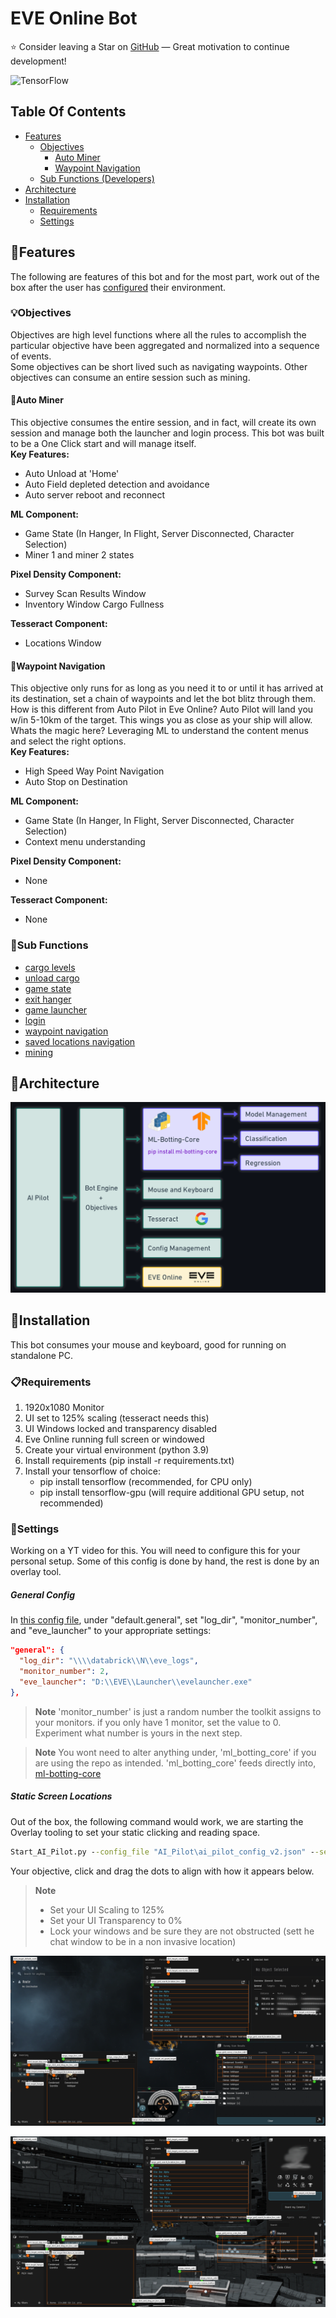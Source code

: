 # EVE Online Bot
:star: Consider leaving a Star on [GitHub](https://github.com/darkmatter2222/EVE-Online-Bot) — Great motivation to continue development!

![TensorFlow](https://img.shields.io/badge/TensorFlow-%23FF6F00.svg?style=for-the-badge&logo=TensorFlow&logoColor=white)

## Table Of Contents
- [Features](#features)
    - [Objectives](#objectives)
        - [Auto Miner](#auto-miner)
        - [Waypoint Navigation](#waypoint-navigation)
    - [Sub Functions (Developers)](#sub-functions)
- [Architecture](#architecture)
- [Installation](#installation)
     - [Requirements](#requirements)
     - [Settings](#settings)

## :gift:Features
The following are features of this bot and for the most part, work out of the box after the user has [configured](#installation) their environment. 
### :bulb:Objectives
Objectives are high level functions where all the rules to accomplish the particular objective have been aggregated and normalized into a sequence of events.  
Some objectives can be short lived such as navigating waypoints. Other objectives can consume an entire session such as mining. 
#### :construction:Auto Miner
This objective consumes the entire session, and in fact, will create its own session and manage both the launcher and login process. This bot was built to be a One Click start and will manage itself.  
**Key Features:**
 - Auto Unload at 'Home'
 - Auto Field depleted detection and avoidance 
 - Auto server reboot and reconnect  
 
**ML Component:**
 - Game State (In Hanger, In Flight, Server Disconnected, Character Selection)
 - Miner 1 and miner 2 states  
 
**Pixel Density Component:**
 - Survey Scan Results Window
 - Inventory Window Cargo Fullness  
 
**Tesseract Component:**
 - Locations Window
#### :car:Waypoint Navigation
This objective only runs for as long as you need it to or until it has arrived at its destination, set a chain of waypoints and let the bot blitz through them. How is this different from Auto Pilot in Eve Online? Auto Pilot will land you w/in 5-10km of the target. This wings you as close as your ship will allow.  
Whats the magic here? Leveraging ML to understand the content menus and select the right options.  
**Key Features:**
 - High Speed Way Point Navigation 
 - Auto Stop on Destination
 
**ML Component:**
 - Game State (In Hanger, In Flight, Server Disconnected, Character Selection)
 - Context menu understanding
 
**Pixel Density Component:**
 - None
 
**Tesseract Component:**
 - None

### :wrench:Sub Functions
 - [cargo levels](https://github.com/darkmatter2222/EVE-Online-Bot/blob/main/AI_Pilot/Game_Functions/Cargo/Cargo.py)
 - [unload cargo](https://github.com/darkmatter2222/EVE-Online-Bot/blob/main/AI_Pilot/Game_Functions/Cargo/Cargo.py)
 - [game state](https://github.com/darkmatter2222/EVE-Online-Bot/blob/main/AI_Pilot/Game_Functions/Common/Common.py)
 - [exit hanger](https://github.com/darkmatter2222/EVE-Online-Bot/blob/main/AI_Pilot/Game_Functions/Common/Common.py)
 - [game launcher](https://github.com/darkmatter2222/EVE-Online-Bot/blob/main/AI_Pilot/Game_Functions/Game_Client/Game_Client.py)
 - [login](https://github.com/darkmatter2222/EVE-Online-Bot/blob/main/AI_Pilot/Game_Functions/Game_Client/Game_Client.py)
 - [waypoint navigation](https://github.com/darkmatter2222/EVE-Online-Bot/blob/main/AI_Pilot/Game_Functions/Navigation/Waypoint_Navigation.py)
 - [saved locations navigation](https://github.com/darkmatter2222/EVE-Online-Bot/blob/main/AI_Pilot/Game_Functions/Navigation/Locations_Navigation.py)
 - [mining](https://github.com/darkmatter2222/EVE-Online-Bot/blob/main/AI_Pilot/Game_Functions/Mining/Mining.py)

## :office:Architecture
![alt text](https://github.com/darkmatter2222/EVE-Online-Bot/blob/main/Images/banner.png)  

## :floppy_disk:Installation
This bot consumes your mouse and keyboard, good for running on standalone PC.

### :clipboard:Requirements
1. 1920x1080 Monitor
2. UI set to 125% scaling (tesseract needs this)
3. UI Windows locked and transparency disabled
4. Eve Online running full screen or windowed
5. Create your virtual environment (python 3.9)
6. Install requirements (pip install -r requirements.txt)
7. Install your tensorflow of choice:  
    - pip install tensorflow (recommended, for CPU only)
    - pip install tensorflow-gpu (will require additional GPU setup, not recommended)

### :page_with_curl:Settings
Working on a YT video for this. You will need to configure this for your personal setup. Some of this config is done by hand, the rest is done by an overlay tool.
##### General Config
In [this config file](https://github.com/darkmatter2222/EVE-Online-Bot/blob/main/AI_Pilot/ai_pilot_config_v2.json), under "default.general", set "log_dir", "monitor_number", and "eve_launcher" to your appropriate settings:  
```json
"general": {
  "log_dir": "\\\\databrick\\N\\eve_logs",
  "monitor_number": 2,
  "eve_launcher": "D:\\EVE\\Launcher\\evelauncher.exe"
},
```  
> **Note**
> 'monitor_number' is just a random number the toolkit assigns to your monitors. if you only have 1 monitor, set the value to 0. Experiment what number is yours in the next step.

> **Note**
> You wont need to alter anything under, 'ml_botting_core' if you are using the repo as intended. 'ml_botting_core' feeds directly into, [ml-botting-core](https://github.com/darkmatter2222/ml_botting_core)

##### Static Screen Locations
Out of the box, the following command would work, we are starting the Overlay tooling to set your static clicking and reading space.  
```bat
Start_AI_Pilot.py --config_file "AI_Pilot\ai_pilot_config_v2.json" --setup_mode 1
```
Your objective, click and drag the dots to align with how it appears below.

> **Note**
> - Set your UI Scaling to 125%  
> - Set your UI Transparency to 0%  
> - Lock your windows and be sure they are not obstructed (sett he chat window to be in a non invasive location)  

![](https://github.com/darkmatter2222/EVE-Online-Bot/blob/main/Images/OverlaySetupV1.png)  

![](https://github.com/darkmatter2222/EVE-Online-Bot/blob/main/Images/OverlaySetupV2.png)














